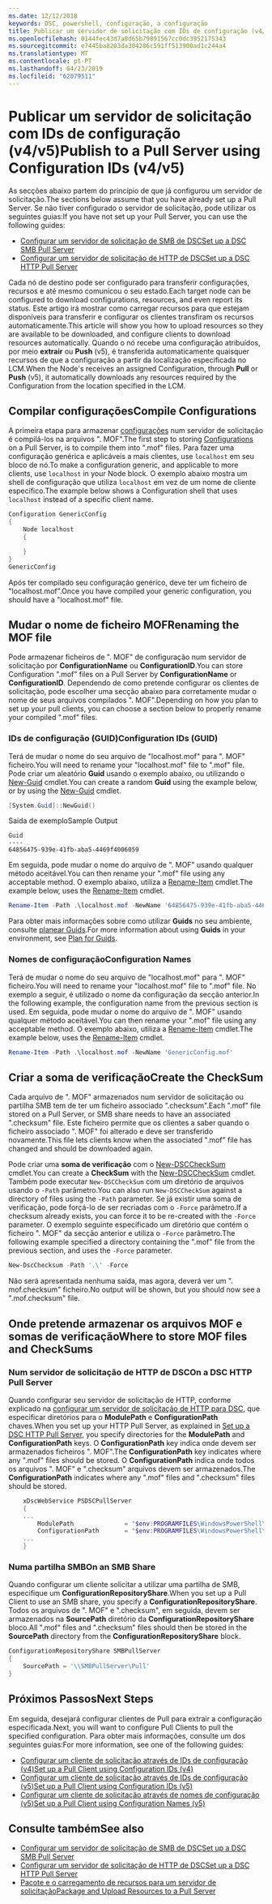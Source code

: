 ```yaml
---
ms.date: 12/12/2018
keywords: DSC, powershell, configuração, a configuração
title: Publicar um servidor de solicitação com IDs de configuração (v4/v5)
ms.openlocfilehash: 0144fec43d7a8d65b79891567cc0dc3952175343
ms.sourcegitcommit: e7445ba8203da304286c591ff513900ad1c244a4
ms.translationtype: MT
ms.contentlocale: pt-PT
ms.lasthandoff: 04/23/2019
ms.locfileid: "62079511"
---
```

# <a name="publish-to-a-pull-server-using-configuration-ids-v4v5"></a><span data-ttu-id="864f0-103">Publicar um servidor de solicitação com IDs de configuração (v4/v5)</span><span class="sxs-lookup"><span data-stu-id="864f0-103">Publish to a Pull Server using Configuration IDs (v4/v5)</span></span>

<span data-ttu-id="864f0-104">As secções abaixo partem do princípio de que já configurou um servidor de solicitação.</span><span class="sxs-lookup"><span data-stu-id="864f0-104">The sections below assume that you have already set up a Pull Server.</span></span> <span data-ttu-id="864f0-105">Se não tiver configurado o servidor de solicitação, pode utilizar os seguintes guias:</span><span class="sxs-lookup"><span data-stu-id="864f0-105">If you have not set up your Pull Server, you can use the following guides:</span></span>

- [<span data-ttu-id="864f0-106">Configurar um servidor de solicitação de SMB de DSC</span><span class="sxs-lookup"><span data-stu-id="864f0-106">Set up a DSC SMB Pull Server</span></span>](pullServerSmb.md)
- [<span data-ttu-id="864f0-107">Configurar um servidor de solicitação de HTTP de DSC</span><span class="sxs-lookup"><span data-stu-id="864f0-107">Set up a DSC HTTP Pull Server</span></span>](pullServer.md)

<span data-ttu-id="864f0-108">Cada nó de destino pode ser configurado para transferir configurações, recursos e até mesmo comunicou o seu estado.</span><span class="sxs-lookup"><span data-stu-id="864f0-108">Each target node can be configured to download configurations, resources, and even report its status.</span></span> <span data-ttu-id="864f0-109">Este artigo irá mostrar como carregar recursos para que estejam disponíveis para transferir e configurar os clientes transfiram os recursos automaticamente.</span><span class="sxs-lookup"><span data-stu-id="864f0-109">This article will show you how to upload resources so they are available to be downloaded, and configure clients to download resources automatically.</span></span> <span data-ttu-id="864f0-110">Quando o nó recebe uma configuração atribuídos, por meio **extrair** ou **Push** (v5), é transferida automaticamente quaisquer recursos de que a configuração a partir da localização especificada no LCM.</span><span class="sxs-lookup"><span data-stu-id="864f0-110">When the Node's receives an assigned Configuration, through **Pull** or **Push** (v5), it automatically downloads any resources required by the Configuration from the location specified in the LCM.</span></span>

## <a name="compile-configurations"></a><span data-ttu-id="864f0-111">Compilar configurações</span><span class="sxs-lookup"><span data-stu-id="864f0-111">Compile Configurations</span></span>

<span data-ttu-id="864f0-112">A primeira etapa para armazenar [configurações](../configurations/configurations.md) num servidor de solicitação é compilá-los na arquivos ". MOF".</span><span class="sxs-lookup"><span data-stu-id="864f0-112">The first step to storing [Configurations](../configurations/configurations.md) on a Pull Server, is to compile them into ".mof" files.</span></span> <span data-ttu-id="864f0-113">Para fazer uma configuração genérica e aplicáveis a mais clientes, use `localhost` em seu bloco de nó.</span><span class="sxs-lookup"><span data-stu-id="864f0-113">To make a configuration generic, and applicable to more clients, use `localhost` in your Node block.</span></span> <span data-ttu-id="864f0-114">O exemplo abaixo mostra um shell de configuração que utiliza `localhost` em vez de um nome de cliente específico.</span><span class="sxs-lookup"><span data-stu-id="864f0-114">The example below shows a Configuration shell that uses `localhost` instead of a specific client name.</span></span>

```powershell
Configuration GenericConfig
{
    Node localhost
    {

    }
}
GenericConfig
```

<span data-ttu-id="864f0-115">Após ter compilado seu configuração genérico, deve ter um ficheiro de "localhost.mof".</span><span class="sxs-lookup"><span data-stu-id="864f0-115">Once you have compiled your generic configuration, you should have a "localhost.mof" file.</span></span>

## <a name="renaming-the-mof-file"></a><span data-ttu-id="864f0-116">Mudar o nome de ficheiro MOF</span><span class="sxs-lookup"><span data-stu-id="864f0-116">Renaming the MOF file</span></span>

<span data-ttu-id="864f0-117">Pode armazenar ficheiros de ". MOF" de configuração num servidor de solicitação por **ConfigurationName** ou **ConfigurationID**.</span><span class="sxs-lookup"><span data-stu-id="864f0-117">You can store Configuration ".mof" files on a Pull Server by **ConfigurationName** or **ConfigurationID**.</span></span> <span data-ttu-id="864f0-118">Dependendo de como pretende configurar os clientes de solicitação, pode escolher uma secção abaixo para corretamente mudar o nome de seus arquivos compilados ". MOF".</span><span class="sxs-lookup"><span data-stu-id="864f0-118">Depending on how you plan to set up your pull clients, you can choose a section below to properly rename your compiled ".mof" files.</span></span>

### <a name="configuration-ids-guid"></a><span data-ttu-id="864f0-119">IDs de configuração (GUID)</span><span class="sxs-lookup"><span data-stu-id="864f0-119">Configuration IDs (GUID)</span></span>

<span data-ttu-id="864f0-120">Terá de mudar o nome do seu arquivo de "localhost.mof" para "<GUID>. MOF" ficheiro.</span><span class="sxs-lookup"><span data-stu-id="864f0-120">You will need to rename your "localhost.mof" file to "<GUID>.mof" file.</span></span> <span data-ttu-id="864f0-121">Pode criar um aleatório **Guid** usando o exemplo abaixo, ou utilizando o [New-Guid](/powershell/module/microsoft.powershell.utility/new-guid) cmdlet.</span><span class="sxs-lookup"><span data-stu-id="864f0-121">You can create a random **Guid** using the example below, or by using the [New-Guid](/powershell/module/microsoft.powershell.utility/new-guid) cmdlet.</span></span>

```powershell
[System.Guid]::NewGuid()
```

<span data-ttu-id="864f0-122">Saída de exemplo</span><span class="sxs-lookup"><span data-stu-id="864f0-122">Sample Output</span></span>

```output
Guid
----
64856475-939e-41fb-aba5-4469f4006059
```

<span data-ttu-id="864f0-123">Em seguida, pode mudar o nome do arquivo de ". MOF" usando qualquer método aceitável.</span><span class="sxs-lookup"><span data-stu-id="864f0-123">You can then rename your ".mof" file using any acceptable method.</span></span> <span data-ttu-id="864f0-124">O exemplo abaixo, utiliza a [Rename-Item](/powershell/module/microsoft.powershell.management/rename-item) cmdlet.</span><span class="sxs-lookup"><span data-stu-id="864f0-124">The example below, uses the [Rename-Item](/powershell/module/microsoft.powershell.management/rename-item) cmdlet.</span></span>

```powershell
Rename-Item -Path .\localhost.mof -NewName '64856475-939e-41fb-aba5-4469f4006059.mof'
```

<span data-ttu-id="864f0-125">Para obter mais informações sobre como utilizar **Guids** no seu ambiente, consulte [planear Guids](/powershell/dsc/secureserver#guids).</span><span class="sxs-lookup"><span data-stu-id="864f0-125">For more information about using **Guids** in your environment, see [Plan for Guids](/powershell/dsc/secureserver#guids).</span></span>

### <a name="configuration-names"></a><span data-ttu-id="864f0-126">Nomes de configuração</span><span class="sxs-lookup"><span data-stu-id="864f0-126">Configuration Names</span></span>

<span data-ttu-id="864f0-127">Terá de mudar o nome do seu arquivo de "localhost.mof" para "<Configuration Name>. MOF" ficheiro.</span><span class="sxs-lookup"><span data-stu-id="864f0-127">You will need to rename your "localhost.mof" file to "<Configuration Name>.mof" file.</span></span> <span data-ttu-id="864f0-128">No exemplo a seguir, é utilizado o nome da configuração da secção anterior.</span><span class="sxs-lookup"><span data-stu-id="864f0-128">In the following example, the configuration name from the previous section is used.</span></span> <span data-ttu-id="864f0-129">Em seguida, pode mudar o nome do arquivo de ". MOF" usando qualquer método aceitável.</span><span class="sxs-lookup"><span data-stu-id="864f0-129">You can then rename your ".mof" file using any acceptable method.</span></span> <span data-ttu-id="864f0-130">O exemplo abaixo, utiliza a [Rename-Item](/powershell/module/microsoft.powershell.management/rename-item) cmdlet.</span><span class="sxs-lookup"><span data-stu-id="864f0-130">The example below, uses the [Rename-Item](/powershell/module/microsoft.powershell.management/rename-item) cmdlet.</span></span>

```powershell
Rename-Item -Path .\localhost.mof -NewName 'GenericConfig.mof'
```

## <a name="create-the-checksum"></a><span data-ttu-id="864f0-131">Criar a soma de verificação</span><span class="sxs-lookup"><span data-stu-id="864f0-131">Create the CheckSum</span></span>

<span data-ttu-id="864f0-132">Cada arquivo de ". MOF" armazenados num servidor de solicitação ou partilha SMB tem de ter um ficheiro associado ".checksum".</span><span class="sxs-lookup"><span data-stu-id="864f0-132">Each ".mof" file stored on a Pull Server, or SMB share needs to have an associated ".checksum" file.</span></span> <span data-ttu-id="864f0-133">Este ficheiro permite que os clientes a saber quando o ficheiro associado ". MOF" foi alterado e deve ser transferido novamente.</span><span class="sxs-lookup"><span data-stu-id="864f0-133">This file lets clients know when the associated ".mof" file has changed and should be downloaded again.</span></span>

<span data-ttu-id="864f0-134">Pode criar uma **soma de verificação** com o [New-DSCCheckSum](/powershell/module/psdesiredstateconfiguration/new-dscchecksum) cmdlet.</span><span class="sxs-lookup"><span data-stu-id="864f0-134">You can create a **CheckSum** with the [New-DSCCheckSum](/powershell/module/psdesiredstateconfiguration/new-dscchecksum) cmdlet.</span></span> <span data-ttu-id="864f0-135">Também pode executar `New-DSCCheckSum` com um diretório de arquivos usando o `-Path` parâmetro.</span><span class="sxs-lookup"><span data-stu-id="864f0-135">You can also run `New-DSCCheckSum` against a directory of files using the `-Path` parameter.</span></span> <span data-ttu-id="864f0-136">Se já existir uma soma de verificação, pode forçá-lo de ser recriadas com o `-Force` parâmetro.</span><span class="sxs-lookup"><span data-stu-id="864f0-136">If a checksum already exists, you can force it to be re-created with the `-Force` parameter.</span></span> <span data-ttu-id="864f0-137">O exemplo seguinte especificado um diretório que contém o ficheiro ". MOF" da secção anterior e utiliza o `-Force` parâmetro.</span><span class="sxs-lookup"><span data-stu-id="864f0-137">The following example specified a directory containing the ".mof" file from the previous section, and uses the `-Force` parameter.</span></span>

```powershell
New-DscChecksum -Path '.\' -Force
```

<span data-ttu-id="864f0-138">Não será apresentada nenhuma saída, mas agora, deverá ver um "<GUID or Configuration Name>. mof.checksum" ficheiro.</span><span class="sxs-lookup"><span data-stu-id="864f0-138">No output will be shown, but you should now see a "<GUID or Configuration Name>.mof.checksum" file.</span></span>

## <a name="where-to-store-mof-files-and-checksums"></a><span data-ttu-id="864f0-139">Onde pretende armazenar os arquivos MOF e somas de verificação</span><span class="sxs-lookup"><span data-stu-id="864f0-139">Where to store MOF files and CheckSums</span></span>

### <a name="on-a-dsc-http-pull-server"></a><span data-ttu-id="864f0-140">Num servidor de solicitação de HTTP de DSC</span><span class="sxs-lookup"><span data-stu-id="864f0-140">On a DSC HTTP Pull Server</span></span>

<span data-ttu-id="864f0-141">Quando configurar seu servidor de solicitação de HTTP, conforme explicado na [configurar um servidor de solicitação de HTTP para DSC](pullServer.md), que especificar diretórios para o **ModulePath** e **ConfigurationPath** chaves.</span><span class="sxs-lookup"><span data-stu-id="864f0-141">When you set up your HTTP Pull Server, as explained in [Set up a DSC HTTP Pull Server](pullServer.md), you specify directories for the **ModulePath** and **ConfigurationPath** keys.</span></span> <span data-ttu-id="864f0-142">O **ConfigurationPath** key indica onde devem ser armazenados ficheiros ". MOF".</span><span class="sxs-lookup"><span data-stu-id="864f0-142">The **ConfigurationPath** key indicates where any ".mof" files should be stored.</span></span> <span data-ttu-id="864f0-143">O **ConfigurationPath** indica onde todos os arquivos ". MOF" e ".checksum" arquivos devem ser armazenados.</span><span class="sxs-lookup"><span data-stu-id="864f0-143">The **ConfigurationPath** indicates where any ".mof" files and ".checksum" files should be stored.</span></span>

```powershell
    xDscWebService PSDSCPullServer
    {
    ...
        ModulePath              = "$env:PROGRAMFILES\WindowsPowerShell\DscService\Modules"
        ConfigurationPath       = "$env:PROGRAMFILES\WindowsPowerShell\DscService\Configuration"
    ...
    }

```

### <a name="on-an-smb-share"></a><span data-ttu-id="864f0-144">Numa partilha SMB</span><span class="sxs-lookup"><span data-stu-id="864f0-144">On an SMB Share</span></span>

<span data-ttu-id="864f0-145">Quando configurar um cliente solicitar a utilizar uma partilha de SMB, especifique um **ConfigurationRepositoryShare**.</span><span class="sxs-lookup"><span data-stu-id="864f0-145">When you set up a Pull Client to use an SMB share, you specify a **ConfigurationRepositoryShare**.</span></span> <span data-ttu-id="864f0-146">Todos os arquivos de ". MOF" e ".checksum", em seguida, devem ser armazenados na **SourcePath** diretório da **ConfigurationRepositoryShare** bloco.</span><span class="sxs-lookup"><span data-stu-id="864f0-146">All ".mof" files and ".checksum" files should then be stored in the **SourcePath** directory from the **ConfigurationRepositoryShare** block.</span></span>

```powershell
ConfigurationRepositoryShare SMBPullServer
{
    SourcePath = '\\SMBPullServer\Pull'
}
```

## <a name="next-steps"></a><span data-ttu-id="864f0-147">Próximos Passos</span><span class="sxs-lookup"><span data-stu-id="864f0-147">Next Steps</span></span>

<span data-ttu-id="864f0-148">Em seguida, desejará configurar clientes de Pull para extrair a configuração especificada.</span><span class="sxs-lookup"><span data-stu-id="864f0-148">Next, you will want to configure Pull Clients to pull the specified configuration.</span></span> <span data-ttu-id="864f0-149">Para obter mais informações, consulte um dos seguintes guias:</span><span class="sxs-lookup"><span data-stu-id="864f0-149">For more information, see one of the following guides:</span></span>

- [<span data-ttu-id="864f0-150">Configurar um cliente de solicitação através de IDs de configuração (v4)</span><span class="sxs-lookup"><span data-stu-id="864f0-150">Set up a Pull Client using Configuration IDs (v4)</span></span>](pullClientConfigId4.md)
- [<span data-ttu-id="864f0-151">Configurar um cliente de solicitação através de IDs de configuração (v5)</span><span class="sxs-lookup"><span data-stu-id="864f0-151">Set up a Pull Client using Configuration IDs (v5)</span></span>](pullClientConfigId.md)
- [<span data-ttu-id="864f0-152">Configurar um cliente de solicitação através de nomes de configuração (v5)</span><span class="sxs-lookup"><span data-stu-id="864f0-152">Set up a Pull Client using Configuration Names (v5)</span></span>](pullClientConfigNames.md)

## <a name="see-also"></a><span data-ttu-id="864f0-153">Consulte também</span><span class="sxs-lookup"><span data-stu-id="864f0-153">See also</span></span>

- [<span data-ttu-id="864f0-154">Configurar um servidor de solicitação de SMB de DSC</span><span class="sxs-lookup"><span data-stu-id="864f0-154">Set up a DSC SMB Pull Server</span></span>](pullServerSmb.md)
- [<span data-ttu-id="864f0-155">Configurar um servidor de solicitação de HTTP de DSC</span><span class="sxs-lookup"><span data-stu-id="864f0-155">Set up a DSC HTTP Pull Server</span></span>](pullServer.md)
- [<span data-ttu-id="864f0-156">Pacote e o carregamento de recursos para um servidor de solicitação</span><span class="sxs-lookup"><span data-stu-id="864f0-156">Package and Upload Resources to a Pull Server</span></span>](package-upload-resources.md)
